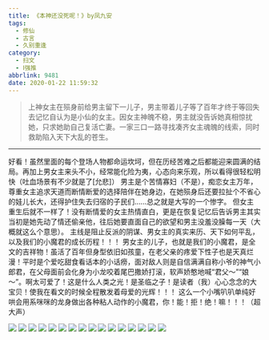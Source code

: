 ```yaml
---
title: 《本神还没死呢！》by凤九安
tags:
  - 修仙
  - 古言
  - 久别重逢
category:
  - 扫文
  - Ⅰ强推
abbrlink: 9481
date: 2020-01-22 11:59:32
---
```

<meta name="referrer" content="no-referrer" />

> 上神女主在殒身前给男主留下一儿子，男主带着儿子等了百年才终于等回失去记忆自认为是小仙的女主。因女主神魄不稳，男主就没告诉她真相惊扰她，只求她助自己复活亡妻。一家三口一路寻找凑齐女主魂魄的线索，同时救助陷入天下大乱的苍生。
<!-- more -->

---
好看！虽然里面的每个登场人物都命运坎坷，但在历经苦难之后都能迎来圆满的结局。再加上男女主来头不小，经常能化险为夷，心态向来乐观，所以看得很轻松明快（吐血场景有不少就是了[允悲]）
男主是个苦情寡妇（不是），痴恋女主万年，尊重女主追求天道而断情断爱的选择陪伴在她身边，在她殒身后还要拉扯个不省心的娃儿长大，还得护住失去归宿的子民们……总之就是大写的一个惨字。
但女主重生后就不一样了！没有断情爱的女主热情直白，更是在恢复记忆后告诉男主其实当初是她先动了情还偷亲他，往后她要直面自己的欲望和男主没羞没臊每一天（大概就这么个意思）。
主线是阻止反派的阴谋、男女主的真实来历、天下如何平乱，以及我们的小魔君的成长历程！！！
男女主的儿子，也就是我们的小魔君，是全文的吉祥物！虽活了百年但身型依旧如孩童，在老父亲的疼爱下性子也是天真烂漫！平时是个爱吃甜食看话本的小话痨，面对敌人则是自信满满自称小爷的神气小郎君，在父母面前会化身为小龙咬着尾巴撒娇打滚，软声娇憨地喊“君父～”“娘～”。啊太可爱了！这是什么人类之光！是圣临之子！是读者（我）心心念念的大宝贝！使我在看文的时候全程散发着母爱的光辉！！！
这么一个小嘴叭叭单纯好哄会用系咪咪的龙身做出各种粘人动作的小魔君，你！能！拒！绝！嘛！！！（超大声）

![](https://wx4.sinaimg.cn/mw690/0069kFhhgy1gb4wyg71jdj30n01ds7wi.jpg)
![](https://wx3.sinaimg.cn/mw690/0069kFhhgy1gb4wyj2xqej30n01ds7wi.jpg)
![](https://wx3.sinaimg.cn/mw690/0069kFhhgy1gb4wyk4aosj30n01ds1kx.jpg)
![](https://wx2.sinaimg.cn/mw690/0069kFhhgy1gb4wylfyp6j30n01ds1kx.jpg)
![](https://wx3.sinaimg.cn/mw690/0069kFhhgy1gb4wymr8jzj30n01ds1kx.jpg)
![](https://wx1.sinaimg.cn/mw690/0069kFhhgy1gb4wyp3mesj30n01ds4qq.jpg)
![](https://wx4.sinaimg.cn/mw690/0069kFhhgy1gb4wydwq40j30n01ds7wi.jpg)
![](https://wx4.sinaimg.cn/mw690/0069kFhhgy1gb4x5mrf7bj30n01dse7h.jpg)
![](https://wx2.sinaimg.cn/mw690/0069kFhhgy1gb4x5o27zij30n01ds1kx.jpg)
![](https://wx3.sinaimg.cn/mw690/0069kFhhgy1gb4x5ovrimj30n01dskht.jpg)
![](https://wx2.sinaimg.cn/mw690/0069kFhhgy1gb4xao2ki7j30n01ds4qq.jpg)
![](https://wx3.sinaimg.cn/mw690/0069kFhhgy1gb4xaqj1jij30n01ds7wi.jpg)
![](https://wx3.sinaimg.cn/mw690/0069kFhhgy1gb4xat3obbj30n01ds4qq.jpg)
![](https://wx3.sinaimg.cn/mw690/0069kFhhgy1gb4xavgz1wj30n01ds4qq.jpg)
![](https://wx4.sinaimg.cn/mw690/0069kFhhgy1gb4xakf262j30n01ds7wi.jpg)
![](https://wx2.sinaimg.cn/mw690/0069kFhhgy1gb4xay7npoj30n01ds4qq.jpg)